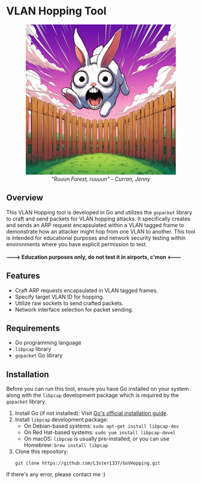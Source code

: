 # VLAN Hopping Tool
<p align="center">
  <img src="bunnyy.jpeg">
  <br>
  <i>"Ruuun Forest, ruuuun" - Curran, Jenny</i>
</p>


## Overview

This VLAN Hopping tool is developed in Go and utilizes the `gopacket` library to craft and send packets for VLAN hopping attacks. It specifically creates and sends an ARP request encapsulated within a VLAN tagged frame to demonstrate how an attacker might hop from one VLAN to another. This tool is intended for educational purposes and network security testing within environments where you have explicit permission to test.
<br>
<br>
<b>---> Education purposes only, do not test it in airports, c'mon <--- </b>
## Features

- Craft ARP requests encapsulated in VLAN tagged frames.
- Specify target VLAN ID for hopping.
- Utilize raw sockets to send crafted packets.
- Network interface selection for packet sending.

## Requirements

- Go programming language
- `libpcap` library
- `gopacket` Go library

## Installation

Before you can run this tool, ensure you have Go installed on your system along with the `libpcap` development package which is required by the `gopacket` library.

1. Install Go (if not installed): Visit [Go's official installation guide](https://golang.org/doc/install).
2. Install `libpcap` development package:
   - On Debian-based systems: `sudo apt-get install libpcap-dev`
   - On Red Hat-based systems: `sudo yum install libpcap-devel`
   - On macOS: `libpcap` is usually pre-installed, or you can use Homebrew: `brew install libpcap`
3. Clone this repository:
   ```
   git clone https://github.com/L3ster1337/GoVHopping.git
   ```
If there's any error, please contact me :)
